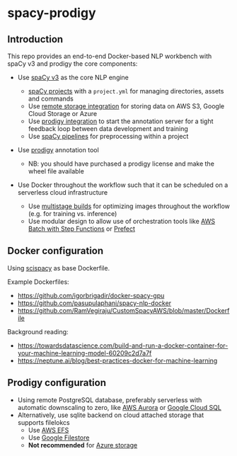 # spacy-prodigy

## Introduction
This repo provides an end-to-end Docker-based NLP workbench with spaCy v3 and prodigy the core components:

- Use [spaCy v3](https://spacy.io) as the core NLP engine
  - [spaCy projects](https://spacy.io/usage/projects) with a `project.yml` for managing directories, assets and commands
  - Use [remote storage integration](https://spacy.io/usage/projects#remote) for storing data on AWS S3, Google Cloud Storage or Azure
  - Use [prodigy integration](https://spacy.io/usage/projects#prodigy) to start the annotation server for a tight feedback loop between data development and training
  - Use [spaCy pipelines](https://spacy.io/usage/processing-pipelines) for preprocessing within a project


- Use [prodigy](https://prodi.gy/) annotation tool
  - NB: you should have purchased a prodigy license and make the wheel file available

- Use Docker throughout the workflow such that it can be scheduled on a serverless cloud infrastructure
  - Use [multistage builds](https://docs.docker.com/develop/develop-images/multistage-build/) for optimizing images throughout the workflow (e.g. for training vs. inference)
  - Use modular design to allow use of orchestration tools like [AWS Batch with Step Functions](https://docs.aws.amazon.com/step-functions/latest/dg/connect-batch.html) or [Prefect](https://prefect.io)


## Docker configuration

Using [scispacy](https://github.com/allenai/scispacy) as base Dockerfile.

Example Dockerfiles:
- https://github.com/igorbrigadir/docker-spacy-gpu
- https://github.com/pasupulaphani/spacy-nlp-docker
- https://github.com/RamVegiraju/CustomSpacyAWS/blob/master/Dockerfile

Background reading:
- https://towardsdatascience.com/build-and-run-a-docker-container-for-your-machine-learning-model-60209c2d7a7f
- https://neptune.ai/blog/best-practices-docker-for-machine-learning


## Prodigy configuration

- Using remote PostgreSQL database, preferably serverless with automatic downscaling to zero, like [AWS Aurora](https://aws.amazon.com/rds/aurora/) or [Google Cloud SQL](https://cloud.google.com/sql/postgresql)
- Alternatively, use sqlite backend on cloud attached storage that supports filelokcs
  - Use [AWS EFS](https://www.lambrospetrou.com/articles/aws-lambda-and-sqlite-over-efs/)
  - Use [Google Filestore](https://cloud.google.com/filestore/docs)
  - **Not recommended** for [Azure storage](https://docs.microsoft.com/en-us/azure/app-service/configure-connect-to-azure-storage?tabs=portal&pivots=container-linux)
